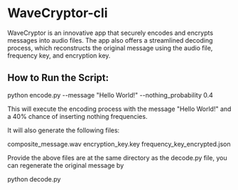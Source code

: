 # WaveCryptor-cli
WaveCryptor is an innovative app that securely encodes and encrypts messages into audio files. The app also offers a streamlined decoding process, which reconstructs the original message using the audio file, frequency key, and encryption key.

## How to Run the Script:
python encode.py --message "Hello World!" --nothing_probability 0.4

This will execute the encoding process with the message "Hello World!" and a 40% chance of inserting nothing frequencies.

It will also generate the following files: 

composite_message.wav
encryption_key.key
frequency_key_encrypted.json

Provide the above files are at the same directory as the decode.py file, you can regenerate the original message by 

python decode.py
